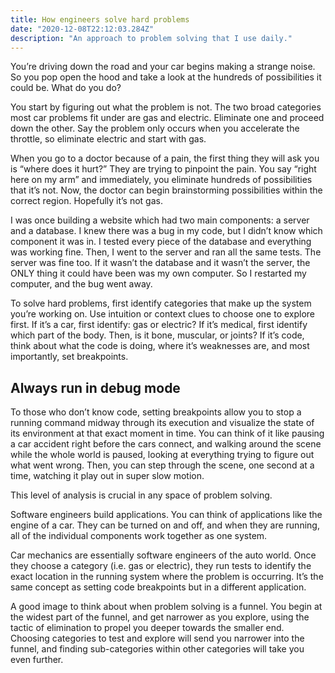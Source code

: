 ```yaml
---
title: How engineers solve hard problems
date: "2020-12-08T22:12:03.284Z"
description: "An approach to problem solving that I use daily."
---
```


You’re driving down the road and your car begins making a strange noise. So you pop open the hood and take a look at the hundreds of possibilities it could be. What do you do?

You start by figuring out what the problem is not. The two broad categories most car problems fit under are gas and electric. Eliminate one and proceed down the other. Say the problem only occurs when you accelerate the throttle, so eliminate electric and start with gas. 

When you go to a doctor because of a pain, the first thing they will ask you is “where does it hurt?” They are trying to pinpoint the pain. You say “right here on my arm” and immediately, you eliminate hundreds of possibilities that it’s not. Now, the doctor can begin brainstorming possibilities within the correct region. Hopefully it’s not gas.

I was once building a website which had two main components: a server and a database. I knew there was a bug in my code, but I didn’t know which component it was in. I tested every piece of the database and everything was working fine. Then, I went to the server and ran all the same tests. The server was fine too. If it wasn’t the database and it wasn’t the server, the ONLY thing it could have been was my own computer. So I restarted my computer, and the bug went away.

To solve hard problems, first identify categories that make up the system you’re working on. Use intuition or context clues to choose one to explore first. If it’s a car, first identify: gas or electric? If it’s medical, first identify which part of the body. Then, is it bone, muscular, or joints? If it’s code, think about what the code is doing, where it’s weaknesses are, and most importantly, set breakpoints.

## Always run in debug mode

To those who don’t know code, setting breakpoints allow you to stop a running command midway through its execution and visualize the state of its environment at that exact moment in time. You can think of it like pausing a car accident right before the cars connect, and walking around the scene while the whole world is paused, looking at everything trying to figure out what went wrong. Then, you can step through the scene, one second at a time, watching it play out in super slow motion.

This level of analysis is crucial in any space of problem solving. 

Software engineers build applications. You can think of applications like the engine of a car. They can be turned on and off, and when they are running, all of the individual components work together as one system. 

Car mechanics are essentially software engineers of the auto world. Once they choose a category (i.e. gas or electric), they run tests to identify the exact location in the running system where the problem is occurring. It’s the same concept as setting code breakpoints but in a different application.

A good image to think about when problem solving is a funnel. You begin at the widest part of the funnel, and get narrower as you explore, using the tactic of elimination to propel you deeper towards the smaller end. Choosing categories to test and explore will send you narrower into the funnel, and finding sub-categories within other categories will take you even further. 

